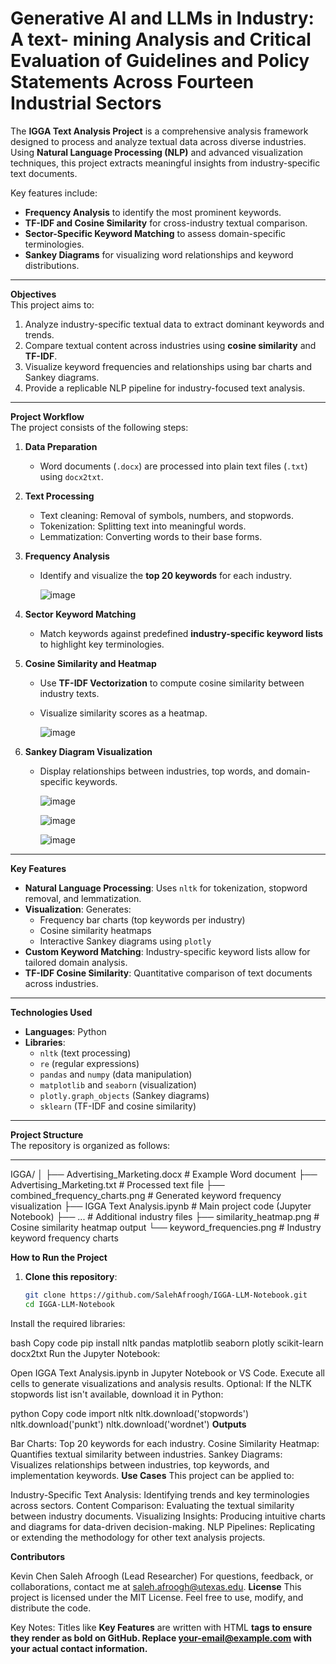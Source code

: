 # <strong>Generative AI and LLMs in Industry: A text- mining Analysis and Critical Evaluation of Guidelines and Policy Statements Across Fourteen Industrial Sectors</strong>
 
The <strong>IGGA Text Analysis Project</strong> is a comprehensive analysis framework designed to process and analyze textual data across diverse industries. Using <strong>Natural Language Processing (NLP)</strong> and advanced visualization techniques, this project extracts meaningful insights from industry-specific text documents.  

Key features include:  
- <strong>Frequency Analysis</strong> to identify the most prominent keywords.  
- <strong>TF-IDF and Cosine Similarity</strong> for cross-industry textual comparison.  
- <strong>Sector-Specific Keyword Matching</strong> to assess domain-specific terminologies.  
- <strong>Sankey Diagrams</strong> for visualizing word relationships and keyword distributions.  

---

<strong>Objectives</strong>  
This project aims to:  
1. Analyze industry-specific textual data to extract dominant keywords and trends.  
2. Compare textual content across industries using <strong>cosine similarity</strong> and <strong>TF-IDF</strong>.  
3. Visualize keyword frequencies and relationships using bar charts and Sankey diagrams.  
4. Provide a replicable NLP pipeline for industry-focused text analysis.  

---

<strong>Project Workflow</strong>  
The project consists of the following steps:

1. <strong>Data Preparation</strong>  
   - Word documents (`.docx`) are processed into plain text files (`.txt`) using `docx2txt`.

2. <strong>Text Processing</strong>  
   - Text cleaning: Removal of symbols, numbers, and stopwords.  
   - Tokenization: Splitting text into meaningful words.  
   - Lemmatization: Converting words to their base forms.

3. <strong>Frequency Analysis</strong>  
   - Identify and visualize the <strong>top 20 keywords</strong> for each industry.
  
     ![image](https://github.com/user-attachments/assets/974d0cdb-f7e9-4abd-853b-14b888dbbdd5)


4. <strong>Sector Keyword Matching</strong>  
   - Match keywords against predefined <strong>industry-specific keyword lists</strong> to highlight key terminologies.

5. <strong>Cosine Similarity and Heatmap</strong>  
   - Use <strong>TF-IDF Vectorization</strong> to compute cosine similarity between industry texts.  
   - Visualize similarity scores as a heatmap.
  
     ![image](https://github.com/user-attachments/assets/1ffe80df-280d-4bf9-89e1-ca3dbccbb018)


6. <strong>Sankey Diagram Visualization</strong>  
   - Display relationships between industries, top words, and domain-specific keywords.
  
     ![image](https://github.com/user-attachments/assets/a6c4e1d1-6881-4e39-8fcf-b142ad39aff6)

     ![image](https://github.com/user-attachments/assets/fa930bcc-2eb3-406c-8e91-36d18bb892ec)

     ![image](https://github.com/user-attachments/assets/a0f0a522-1453-49b8-b6c3-4a7576bc3842)



     


---

<strong>Key Features</strong>  
- <strong>Natural Language Processing</strong>: Uses `nltk` for tokenization, stopword removal, and lemmatization.  
- <strong>Visualization</strong>: Generates:  
   - Frequency bar charts (top keywords per industry)  
   - Cosine similarity heatmaps  
   - Interactive Sankey diagrams using `plotly`  
- <strong>Custom Keyword Matching</strong>: Industry-specific keyword lists allow for tailored domain analysis.  
- <strong>TF-IDF Cosine Similarity</strong>: Quantitative comparison of text documents across industries.

---

<strong>Technologies Used</strong>  
- <strong>Languages</strong>: Python  
- <strong>Libraries</strong>:  
   - `nltk` (text processing)  
   - `re` (regular expressions)  
   - `pandas` and `numpy` (data manipulation)  
   - `matplotlib` and `seaborn` (visualization)  
   - `plotly.graph_objects` (Sankey diagrams)  
   - `sklearn` (TF-IDF and cosine similarity)  

---

<strong>Project Structure</strong>  
The repository is organized as follows:

---

IGGA/
│
├── Advertising_Marketing.docx       # Example Word document
├── Advertising_Marketing.txt        # Processed text file
├── combined_frequency_charts.png    # Generated keyword frequency visualization
├── IGGA Text Analysis.ipynb         # Main project code (Jupyter Notebook)
├── ...                              # Additional industry files
├── similarity_heatmap.png           # Cosine similarity heatmap output
└── keyword_frequencies.png          # Industry keyword frequency charts





<strong>How to Run the Project</strong>  
1. **Clone this repository**:  
   ```bash
   git clone https://github.com/SalehAfroogh/IGGA-LLM-Notebook.git
   cd IGGA-LLM-Notebook
Install the required libraries:

bash
Copy code
pip install nltk pandas matplotlib seaborn plotly scikit-learn docx2txt
Run the Jupyter Notebook:

Open IGGA Text Analysis.ipynb in Jupyter Notebook or VS Code.
Execute all cells to generate visualizations and analysis results.
Optional: If the NLTK stopwords list isn't available, download it in Python:

python
Copy code
import nltk
nltk.download('stopwords')
nltk.download('punkt')
nltk.download('wordnet')
<strong>Outputs</strong>

Bar Charts: Top 20 keywords for each industry.
Cosine Similarity Heatmap: Quantifies textual similarity between industries.
Sankey Diagrams: Visualizes relationships between industries, top keywords, and implementation keywords.
<strong>Use Cases</strong>
This project can be applied to:

Industry-Specific Text Analysis: Identifying trends and key terminologies across sectors.
Content Comparison: Evaluating the textual similarity between industry documents.
Visualizing Insights: Producing intuitive charts and diagrams for data-driven decision-making.
NLP Pipelines: Replicating or extending the methodology for other text analysis projects.

<strong>Contributors</strong>

Kevin Chen
Saleh Afroogh (Lead Researcher)
For questions, feedback, or collaborations, contact me at saleh.afroogh@utexas.edu.
<strong>License</strong>
This project is licensed under the MIT License. Feel free to use, modify, and distribute the code.

Key Notes:
Titles like <strong>Key Features</strong> are written with HTML <strong> tags to ensure they render as bold on GitHub.
Replace your-email@example.com with your actual contact information.
